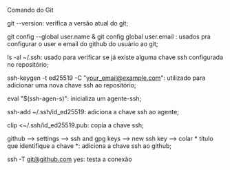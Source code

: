 Comando do Git

git --version: verifica a versão atual do git;

git config --global user.name & git config global user.email : usados pra configurar o user e email do github do usuário ao git;

ls -al ~/.ssh: usado para verificar se já existe alguma chave ssh configurada no repositório;

ssh-keygen -t ed25519 -C "your_email@example.com": utilizado para adicionar uma nova chave ssh ao repositório;

eval "$(ssh-agen-s)": inicializa um agente-ssh;

ssh-add ~/.ssh/id_ed25519: adiciona a chave ssh ao agente;

clip <~/.ssh/id_ed25519.pub: copia a chave ssh;

github --> settings -->  ssh and gpg keys --> new ssh key --> colar * título que identifique a chave *: adiciona a chave ssh ao github;

ssh -T git@github.com yes: testa a conexão 

